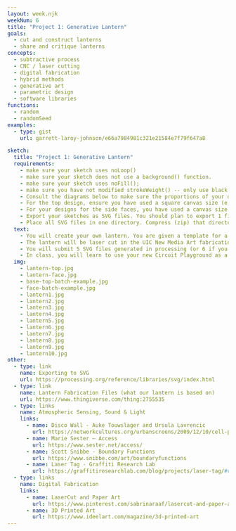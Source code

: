 ```yaml
---
layout: week.njk
weekNum: 6
title: "Project 1: Generative Lantern"
goals:
  - cut and construct lanterns
  - share and critique lanterns
concepts:
  - subtractive process
  - CNC / laser cutting
  - digital fabrication
  - hybrid methods
  - generative art
  - parametric design
  - software libraries
functions:
  - random
  - randomSeed
examples:
  - type: gist
    url: garrett-laroy-johnson/e66a7984981c321e21584e7f79f647a8

sketch:
  title: "Project 1: Generative Lantern"
  requirements:
    - make sure your sketch uses noLoop()
    - make sure your sketch does not use a background() function.
    - make sure your sketch uses noFill();
    - make sure you have not modified strokeWeight() -- only use black lines
    - Consult the diagrams below to make sure the proportions of your designs will fit the way you want onto the faces and top of the lanterns. Ultimately your designs will export to a scalable vector graphics file (.svg) that will allow us to resize it without pixelation, however an incorrect ratio will result in stretching or compression of your graphics.
    - For the top design, ensure you have used a square canvas size (e.g. 400x400, 800x,800) and all of the elements fit within a circle with a diameter spanning the width and height of the canvas
    - For your designs for the side faces, you have used a canvas size that corresponds to the height and width ratio of the side face. The total area of the side face is 6 1/4" x 3 1/8", so a suitable resolution will reflect this 2:1 ratio (e.g. 800 x 400, 1562 x 781, etc.)
    - Export your sketches as SVG files. You should plan to export 1 file per unique face of the lantern. Use the example code below as a template.
    - Place all SVG files in one directory. Compress (zip) that directory and submit that to Blackboard.
  text:
    - You will create your own lantern. You are given a template for a lantern with five vertical faces, a base, and a top. You are to modify the five vertical faces with compositions created in Processing. You may also create a design for the top.
    - The lantern will be laser cut in the UIC New Media Art fabrication lab next to our classroom. You'll assemble it yourself and apply adhesive as needed.
    - You will submit 5 SVG files generated in processing (or 6 if you are creating a designed top). These files will be imported into a larger "batch" file. That batch file will be sent to the laser cutter to create your panels and several others.
    - In class, you will learn to use your new Circuit Playground as a light source for your lantern.
  img:
    - lantern-top.jpg
    - lantern-face.jpg
    - base-top-batch-example.jpg
    - face-batch-example.jpg
    - lantern1.jpg
    - lantern2.jpg
    - lantern3.jpg
    - lantern4.jpg
    - lantern5.jpg
    - lantern6.jpg
    - lantern7.jpg
    - lantern8.jpg
    - lantern9.jpg
    - lantern10.jpg
other:
  - type: link
    name: Exporting to SVG
    url: https://processing.org/reference/libraries/svg/index.html
  - type: link
    name: Lantern Fabrication Files (what our lantern is based on)
    url: https://www.thingiverse.com/thing:2755535
  - type: links
    name: Atmospheric Sensing, Sound & Light
    links:
      - name: Disco Wall - Auke Touwslager and Ursula Lavrencic
        url: https://networkcultures.org/urbanscreens/2009/12/10/cell-phone-disco-urban-screens/
      - name: Marie Sester – Access
        url: https://www.sester.net/access/
      - name: Scott Snibbe - Boundary Functions
        url: https://www.snibbe.com/art/boundaryfunctions
      - name: Laser Tag - Graffiti Research Lab
        url: https://graffitiresearchlab.com/blog/projects/laser-tag/#video
  - type: links
    name: Digital Fabrication
    links:
      - name: LaserCut and Paper Art
        url: https://www.pinterest.com/sabrinaraaf/lasercut-and-paper-art/
      - name: 3D Printed Art
        url: https://www.ideelart.com/magazine/3d-printed-art
---
```

